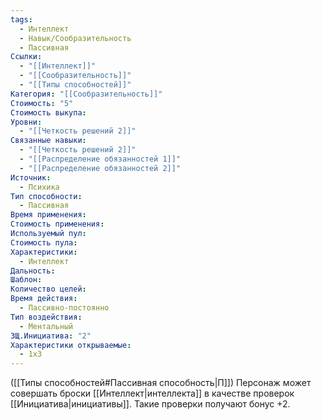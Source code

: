 ```yaml
---
tags:
  - Интеллект
  - Навык/Сообразительность
  - Пассивная
Ссылки:
  - "[[Интеллект]]"
  - "[[Сообразительность]]"
  - "[[Типы способностей]]"
Категория: "[[Сообразительность]]"
Стоимость: "5"
Стоимость выкупа: 
Уровни:
  - "[[Четкость решений 2]]"
Связанные навыки:
  - "[[Четкость решений 2]]"
  - "[[Распределение обязанностей 1]]"
  - "[[Распределение обязанностей 2]]"
Источник:
  - Психика
Тип способности:
  - Пассивная
Время применения: 
Стоимость применения: 
Используемый пул: 
Стоимость пула: 
Характеристики:
  - Интеллект
Дальность: 
Шаблон: 
Количество целей: 
Время действия:
  - Пассивно-постоянно
Тип воздействия:
  - Ментальный
ЗЩ.Инициатива: "2"
Характеристики открываемые:
  - 1x3
---
```

([[Типы способностей#Пассивная способность|П]]) Персонаж может совершать броски [[Интеллект|интеллекта]] в качестве проверок [[Инициатива|инициативы]]. Такие проверки получают бонус +2. 
